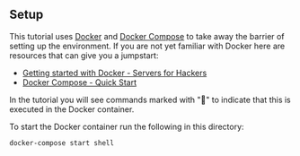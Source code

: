 ## Setup

This tutorial uses [Docker](https://www.docker.com/) and [Docker Compose](https://docs.docker.com/compose/) to take away the barrier of setting up the environment. If you are not yet familiar with Docker here are resources that can give you a jumpstart:

  * [Getting started with Docker - Servers for Hackers](https://serversforhackers.com/getting-started-with-docker)
  * [Docker Compose - Quick Start](https://docs.docker.com/compose/#quick-start)

In the tutorial you will see commands marked with ":whale:" to indicate that this is executed in the Docker container.

To start the Docker container run the following in this directory:

```bash
docker-compose start shell
```
